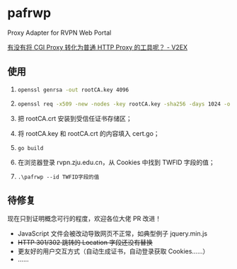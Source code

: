 # pafrwp

Proxy Adapter for RVPN Web Portal

[有没有将 CGI Proxy 转化为普通 HTTP Proxy 的工具呢？ - V2EX](https://www.v2ex.com/t/670356)

## 使用

1. ```bash
   openssl genrsa -out rootCA.key 4096
   ```

2. ```bash
   openssl req -x509 -new -nodes -key rootCA.key -sha256 -days 1024 -out rootCA.crt
   ```

3. 把 rootCA.crt 安装到受信任证书存储区；

4. 将 rootCA.key 和 rootCA.crt 的内容填入 cert.go；

5. ```
   go build
   ```

6. 在浏览器登录 rvpn.zju.edu.cn，从 Cookies 中找到 TWFID 字段的值；

7. ```
   .\pafrwp --id TWFID字段的值
   ```

## 待修复

现在只到证明概念可行的程度，欢迎各位大佬 PR 改进！

- JavaScript 文件会被改动导致网页不正常，如典型例子 jquery.min.js
- ~~HTTP 301/302 跳转的 Location 字段还没有替换~~
- 更友好的用户交互方式（自动生成证书，自动登录获取 Cookies……）
- ……